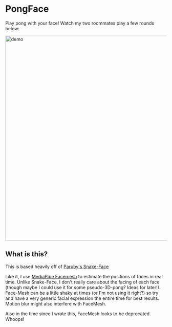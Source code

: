 # PongFace
Play pong with your face! Watch my two roommates play a few rounds below:

<img src="2020-04-29_PongWithFaces.gif" alt="demo" style="width: 640px;" />

## What is this?

This is based heavily off of [Paruby's Snake-Face](https://github.com/paruby/snake-face)

Like it, I use [MediaPipe Facemesh](https://github.com/tensorflow/tfjs-models/tree/master/facemesh) to estimate the positions of faces in real time. Unlike Snake-Face, I don't really care about the facing of each face (though maybe I could use it for some pseudo-3D-pong? Ideas for later!). Face-Mesh can be a little shaky at times (or I'm not using it right?) so try and have a very generic facial expression the entire time for best results. Motion blur might also interfere with FaceMesh. 

Also in the time since I wrote this, FaceMesh looks to be deprecated. Whoops!

